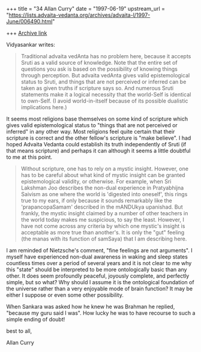 +++
title = "34 Allan Curry"
date = "1997-06-19"
upstream_url = "https://lists.advaita-vedanta.org/archives/advaita-l/1997-June/006490.html"

+++
[Archive link](https://lists.advaita-vedanta.org/archives/advaita-l/1997-June/006490.html)

Vidyasankar writes:

>Traditional advaita vedAnta has no problem here, because it accepts Sruti
>as a valid source of knowledge. Note that the entire set of questions you
>ask is based on the possibility of knowing things through perception. But
>advaita vedAnta gives valid epistemological status to Sruti, and things
>that are not perceived or inferred can be taken as given truths if
>scripture says so. And numerous Sruti statements make it a logical
>necessity that the world-Self is identical to own-Self. (I avoid
>world-in-itself because of its possible dualistic implications here.)
>

It seems most religions base themselves on some kind of scripture which
gives valid epistemological status to "things that are not perceived
or inferred" in any other way. Most religions feel quite certain that their
scripture is correct and the other fellow's scripture is "make believe".
I had hoped Advaita Vedanta could establish its truth independently of
Sruti (if that means scripture) and perhaps it can although it seems
a little doubtful to me at this point.


>Without scripture, one has to rely on a mystic insight. However, one has
>to be careful about what kind of mystic insight can be granted
>epistemological validity, or otherwise. For example, when Sri Lakshman Joo
>describes the non-dual experience in Pratyabhijna Saivism as one where the
>world is 'digested into oneself', this rings true to my ears, if only
>because it sounds remarkably like the 'prapancopaSamam' described in the
>mANDUkya upanishad. But frankly, the mystic insight claimed by a number of
>other teachers in the world today makes me suspicious, to say the least.
>However, I have not come across any criteria by which one mystic's insight
>is acceptable as more true than another's. It is only the "gut" feeling
>(the manas with its function of samSaya) that I am describing here.
>

I am reminded of Nietzsche's comment, "fine feelings are not arguments".
I myself have experienced non-dual awareness in waking and sleep states
countless times over a period of several years and it is not clear to me
why this "state" should be interpreted to be more ontologically basic than
any other. It does seem profoundly peaceful, joyously complete, and
perfectly simple, but so what? Why should I assume it is the ontological
foundation of the universe rather than a very enjoyable mode of brain
function?  It may be either I suppose or even some other possibility.

When Sankara was asked how he knew he was Brahman he replied,
"because my guru said I was". How lucky he was to have recourse to such
a simple ending of doubt!

best to all,

Allan Curry

